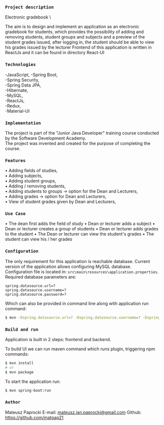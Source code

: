 ### `Project description`

Electronic gradebook \

The aim is to design and implement an application as an electronic gradebook for students, which provides the possibility of adding and removing students, student groups and subjects and a preview of the student grades issued, after logging in, the student should be able to view his grades issued by the lecturer
Frontend of this application is written in ReactJs and it can be found in directory React-UI
### `Technologies`

-JavaScript,
-Spring Boot,\
-Spring Security,\
-Spring Data JPA,\
-Hibernate,\
-MySQL,\
-ReactJs,\
-Redux,\
-Material-UI 

### `Implementation`

The project is part of the "Junior Java Developer" training course conducted by the Software Development Academy. \
The project was invented and created for the purpose of completing the course.

### `Features`

• Adding fields of studies,\
• Adding subjects,\
• Adding student groups,\
• Adding / removing students,\
• Adding students to groups -> option for the Dean and Lecturers,\
• Adding grades -> option for Dean and Lecturers,\
• View of student grades given by Dean and Lecturers, 

### `Use Case`

• The dean first adds the field of study
• Dean or lecturer adds a subject
• Dean or lecturer creates a group of students
• Dean or lecturer adds grades to the student
• The Dean or lecturer can view the student's grades
• The student can view his / her grades

### `Configuration`

The only requirement for this application is reachable database. Current version of the application allows configuring
MySQL database. Configuration file is located in: `src\main\resources\application.properties`. Required database 
parameters are:
```
spring.datasource.url=?
spring.datasource.username=?
spring.datasource.password=?
```

Which can also be provided in command line along with application run command:
```bash
$ mvn -Dspring.datasource.url=? -Dspring.datasource.username=? -Dspring.datasource.password=? spring-boot:run
```

### `Build and run`

Application is built in 2 steps: frontend and backend. 

To build UI we can run maven command which runs plugin, triggering npm commands:
```bash
$ mvn install
# or
$ mvn package
```

To start the application run:
```bash
$ mvn spring-boot:run
```

### `Author`
Mateusz Paprocki 
E-mail: mateusz.jan.paprocki@gmail.com
Github: https://github.com/matpap21


